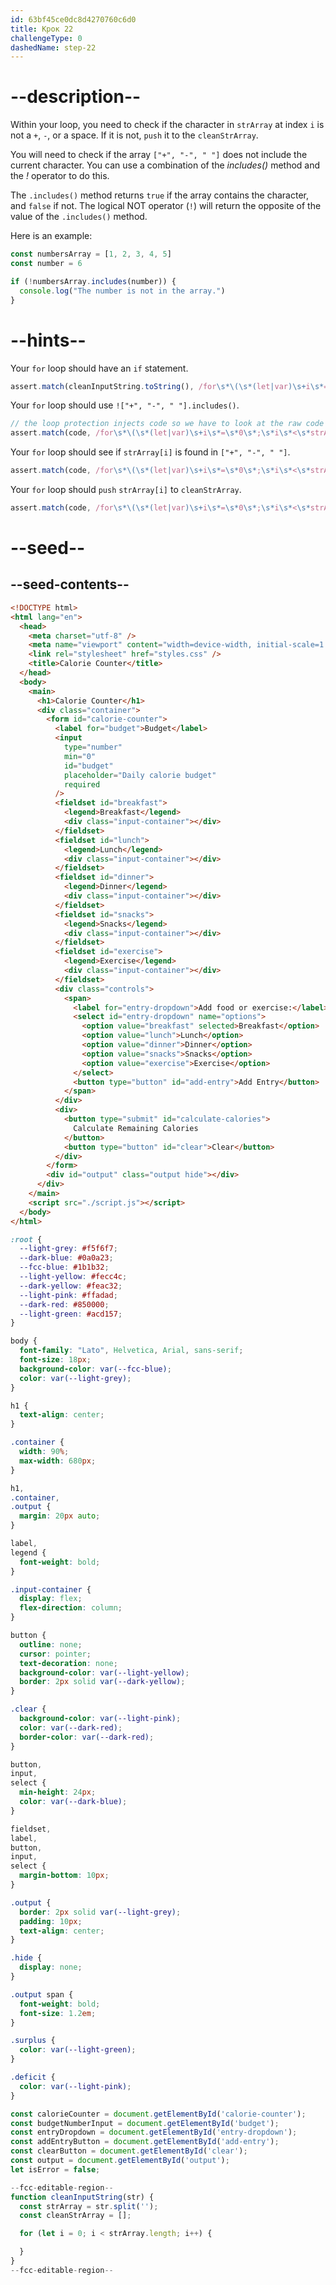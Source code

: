 ```yaml
---
id: 63bf45ce0dc8d4270760c6d0
title: Крок 22
challengeType: 0
dashedName: step-22
---
```


# --description--

Within your loop, you need to check if the character in `strArray` at index `i` is not a `+`, `-`, or a space. If it is not, `push` it to the `cleanStrArray`.

You will need to check if the array `["+", "-", " "]` does not include the current character. You can use a combination of the <dfn>includes()</dfn> method and the <dfn>!</dfn> operator to do this.

The `.includes()` method returns `true` if the array contains the character, and `false` if not. The logical NOT operator (`!`) will return the opposite of the value of the `.includes()` method.

Here is an example:

```js
const numbersArray = [1, 2, 3, 4, 5]
const number = 6

if (!numbersArray.includes(number)) {
  console.log("The number is not in the array.")
}

```

# --hints--

Your `for` loop should have an `if` statement.

```js
assert.match(cleanInputString.toString(), /for\s*\(\s*(let|var)\s+i\s*=\s*0\s*;\s*i\s*<\s*strArray\.length\s*;\s*i\s*\+\+\s*\)\s*\{\s*if\s*\(/);
```

Your `for` loop should use `!["+", "-", " "].includes()`.

```js
// the loop protection injects code so we have to look at the raw code directly
assert.match(code, /for\s*\(\s*(let|var)\s+i\s*=\s*0\s*;\s*i\s*<\s*strArray\.length\s*;\s*i\s*\+\+\s*\)\s*\{\s*if\s*\(!\[("|')\+\2\s*,\s*("|')-\3\s*,\s*("|')\s\4\s*\]\.includes\(/);
```

Your `for` loop should see if `strArray[i]` is found in `["+", "-", " "]`.

```js
assert.match(code, /for\s*\(\s*(let|var)\s+i\s*=\s*0\s*;\s*i\s*<\s*strArray\.length\s*;\s*i\s*\+\+\s*\)\s*\{\s*if\s*\(!\[("|')\+\2\s*,\s*("|')-\3\s*,\s*("|')\s\4\s*\]\.includes\(\s*strArray\[i\]\s*\)\)\s*\{/);
```

Your `for` loop should `push` `strArray[i]` to `cleanStrArray`.

```js
assert.match(code, /for\s*\(\s*(let|var)\s+i\s*=\s*0\s*;\s*i\s*<\s*strArray\.length\s*;\s*i\s*\+\+\s*\)\s*\{\s*if\s*\(!\[("|')\+\2\s*,\s*("|')-\3\s*,\s*("|')\s\4\s*\]\.includes\(\s*strArray\[i\]\s*\)\)\s*\{\s*cleanStrArray\.push\(\s*strArray\[i\]\s*\)\s*\}/);
```

# --seed--

## --seed-contents--

```html
<!DOCTYPE html>
<html lang="en">
  <head>
    <meta charset="utf-8" />
    <meta name="viewport" content="width=device-width, initial-scale=1.0" />
    <link rel="stylesheet" href="styles.css" />
    <title>Calorie Counter</title>
  </head>
  <body>
    <main>
      <h1>Calorie Counter</h1>
      <div class="container">
        <form id="calorie-counter">
          <label for="budget">Budget</label>
          <input
            type="number"
            min="0"
            id="budget"
            placeholder="Daily calorie budget"
            required
          />
          <fieldset id="breakfast">
            <legend>Breakfast</legend>
            <div class="input-container"></div>
          </fieldset>
          <fieldset id="lunch">
            <legend>Lunch</legend>
            <div class="input-container"></div>
          </fieldset>
          <fieldset id="dinner">
            <legend>Dinner</legend>
            <div class="input-container"></div>
          </fieldset>
          <fieldset id="snacks">
            <legend>Snacks</legend>
            <div class="input-container"></div>
          </fieldset>
          <fieldset id="exercise">
            <legend>Exercise</legend>
            <div class="input-container"></div>
          </fieldset>
          <div class="controls">
            <span>
              <label for="entry-dropdown">Add food or exercise:</label>
              <select id="entry-dropdown" name="options">
                <option value="breakfast" selected>Breakfast</option>
                <option value="lunch">Lunch</option>
                <option value="dinner">Dinner</option>
                <option value="snacks">Snacks</option>
                <option value="exercise">Exercise</option>
              </select>
              <button type="button" id="add-entry">Add Entry</button>
            </span>
          </div>
          <div>
            <button type="submit" id="calculate-calories">
              Calculate Remaining Calories
            </button>
            <button type="button" id="clear">Clear</button>
          </div>
        </form>
        <div id="output" class="output hide"></div>
      </div>
    </main>
    <script src="./script.js"></script>
  </body>
</html>
```

```css
:root {
  --light-grey: #f5f6f7;
  --dark-blue: #0a0a23;
  --fcc-blue: #1b1b32;
  --light-yellow: #fecc4c;
  --dark-yellow: #feac32;
  --light-pink: #ffadad;
  --dark-red: #850000;
  --light-green: #acd157;
}

body {
  font-family: "Lato", Helvetica, Arial, sans-serif;
  font-size: 18px;
  background-color: var(--fcc-blue);
  color: var(--light-grey);
}

h1 {
  text-align: center;
}

.container {
  width: 90%;
  max-width: 680px;
}

h1,
.container,
.output {
  margin: 20px auto;
}

label,
legend {
  font-weight: bold;
}

.input-container {
  display: flex;
  flex-direction: column;
}

button {
  outline: none;
  cursor: pointer;
  text-decoration: none;
  background-color: var(--light-yellow);
  border: 2px solid var(--dark-yellow);
}

.clear {
  background-color: var(--light-pink);
  color: var(--dark-red);
  border-color: var(--dark-red);
}

button,
input,
select {
  min-height: 24px;
  color: var(--dark-blue);
}

fieldset,
label,
button,
input,
select {
  margin-bottom: 10px;
}

.output {
  border: 2px solid var(--light-grey);
  padding: 10px;
  text-align: center;
}

.hide {
  display: none;
}

.output span {
  font-weight: bold;
  font-size: 1.2em;
}

.surplus {
  color: var(--light-green);
}

.deficit {
  color: var(--light-pink);
}
```

```js
const calorieCounter = document.getElementById('calorie-counter');
const budgetNumberInput = document.getElementById('budget');
const entryDropdown = document.getElementById('entry-dropdown');
const addEntryButton = document.getElementById('add-entry');
const clearButton = document.getElementById('clear');
const output = document.getElementById('output');
let isError = false;

--fcc-editable-region--
function cleanInputString(str) {
  const strArray = str.split('');
  const cleanStrArray = [];

  for (let i = 0; i < strArray.length; i++) {

  }
}
--fcc-editable-region--
```
